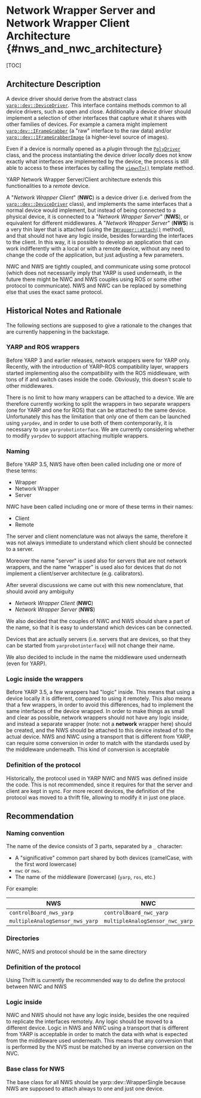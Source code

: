 Network Wrapper Server and Network Wrapper Client Architecture  {#nws_and_nwc_architecture}
=======

[TOC]

## Architecture Description

A device driver should derive from the abstract class [`yarp::dev::DeviceDriver`](http://www.yarp.it/git-master/classyarp_1_1dev_1_1DeviceDriver.html). This interface contains methods common to all device drivers, such as open and close. Additionally a device driver should implement a selection of other interfaces that capture what it shares with other families of devices. For example a camera might implement [`yarp:dev::IFrameGrabber`](http://www.yarp.it/git-master/classyarp_1_1dev_1_1IFrameGrabber.html) (a "raw" interface to the raw data) and/or [`yarp::dev::IFrameGrabberImage`](http://www.yarp.it/git-master/classyarp_1_1dev_1_1IFrameGrabberImage.html) (a higher-level source of images).

Even if a device is normally opened as a *plugin* through the [`PolyDriver`](http://www.yarp.it/git-master/classyarp_1_1dev_1_1PolyDriver.html) class, and the process instantiating the device driver *locally* does not know exactly what interfaces are implemented by the device, the process is still able to access to these interfaces by calling the [`view<T>()`](http://www.yarp.it/git-master/classyarp_1_1dev_1_1DeviceDriver.html#ad2a1b10de5dda3160d687ebb5f20577c) template method.

YARP Network Wrapper Server/Client architecture extends this functionalities to a *remote* device.

A "*Network Wrapper Client*" (**NWC**) is a device driver (i.e. derived from the [`yarp::dev::DeviceDriver`](http://www.yarp.it/git-master/classyarp_1_1dev_1_1DeviceDriver.html) class), and implements the same interfaces that a normal device would implement, but instead of being connected to a physical device, it is connected to a "*Network Wrapper Server*" (**NWS**), or equivalent for different middlewares.
A "*Network Wrapper Server*" (**NWS**) is a very thin layer that is attached (using the [`IWrapper::attach()`](http://www.yarp.it/git-master/classyarp_1_1dev_1_1IWrapper.html#ad7637d057fd26a32eb27f87a046fe095) method), and that should not have any logic inside, besides forwarding the interfaces to the client.
In this way, it is possible to develop an application that can work indifferently with a local or with a remote device, without any need to change the code of the application, but just adjusting a few parameters.

NWC and NWS are tightly coupled, and communicate using some protocol (which does not necessarily imply that YARP is used underneath, in the future there might be NWC and NWS couples using ROS or some other protocol to communicate).
NWS and NWC can be replaced by something else that uses the exact same protocol.

## Historical Notes and Rationale

The following sections are supposed to give a rationale to the changes that are currently happening in the backstage.

### YARP and ROS wrappers

Before YARP 3 and earlier releases, network wrappers were for YARP only.
Recently, with the introduction of YARP-ROS compatibility layer, wrappers started implementing also the compatibility with the ROS middleware, with tons of if and switch cases inside the code. Obviously, this doesn't scale to other middlewares.

There is no limit to how many wrappers can be attached to a device. We are therefore currently working to split the wrappers in two separate wrappers (one for YARP and one for ROS) that can be attached to the same device. Unfortunately this has the limitation that only one of them can be launched using `yarpdev`, and in order to use both of them contemporarily, it is necessary to use `yarprobotinterface`. We are currently considering whether to modify `yarpdev` to support attaching multiple wrappers.

### Naming

Before YARP 3.5, NWS have often been called including one or more of these terms:

* Wrapper
* Network Wrapper
* Server

NWC have been called including one or more of these terms in their names:

* Client
* Remote

The server and client nomenclature was not always the same, therefore it was not always immediate to understand which client should be connected to a server.

Moreover the name "server" is used also for servers that are not network wrappers, and the name "wrapper" is used also for devices that do not implement a client/server architecture (e.g. calibrators).

After several discussions we came out with this new nomenclature, that should avoid any ambiguity

* *Network Wrapper Client* (**NWC**)
* *Network Wrapper Server* (**NWS**)

We also decided that the couples of NWC and NWS should share a part of the name, so that it is easy to understand which devices can be connected.

Devices that are actually servers (i.e. servers that are devices, so that they can be started from `yarprobotinterface`) will not change their name.

We also decided to include in the name the middleware used underneath (even for YARP).


### Logic inside the wrappers

Before YARP 3.5, a few wrappers had "logic" inside. This means that using a device locally it is different, compared to using it remotely. This also means that a few wrappers, in order to avoid this differences, had to implement the same interfaces of the device wrapped.
In order to make things as small and clear as possible, network wrappers should not have any logic inside, and instead a separate wrapper (note: not a **network** wrapper here) should be created, and the NWS should be attached to this device instead of to the actual device.
NWS and NWC using a transport that is different from YARP, can require some conversion in order to match with the standards used by the middleware underneath. This kind of conversion is acceptable

### Definition of the protocol

Historically, the protocol used in YARP NWC and NWS was defined inside the code. This is not recommended, since it requires for that the server and client are kept in sync. For more recent devices, the definition of the protocol was moved to a thrift file, allowing to modify it in just one place.


## Recommendation

### Naming convention

The name of the device consists of 3 parts, separated by a `_` character:
* A "significative" common part shared by both devices (camelCase, with the first word lowercase)
* `nwc` or `nws`.
* The name of the middleware (lowercase) (`yarp`, `ros`, etc.)

For example:

| NWS | NWC |
|----|----|
| `controlBoard_nws_yarp` | `controlBoard_nwc_yarp` |
| `multipleAnalogSensor_nws_yarp` | `multipleAnalogSensor_nwc_yarp`

### Directories

NWC, NWS and protocol should be in the same directory

### Definition of the protocol

Using Thrift is currently the recommended way to do define the protocol between NWC and NWS

### Logic inside

NWC and NWS should not have any logic inside, besides the one required to replicate the interfaces remotely. Any logic should be moved to a different device.
Logic in NWS and NWC using a transport that is different from YARP is acceptable in order to match the data with what is expected from the middleware used underneath. This means that any conversion that is performed by the NVS must be matched by an inverse conversion on the NVC.

### Base class for NWS

The base class for all NWS should be yarp::dev::WrapperSingle because NWS are supposed to attach always to one and just one device.
